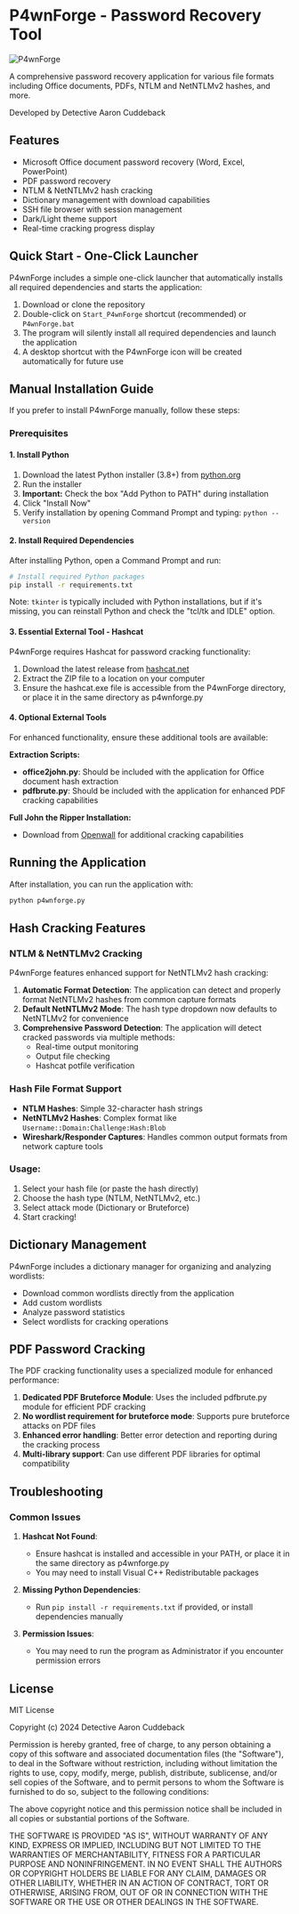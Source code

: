 # P4wnForge - Password Recovery Tool

![P4wnForge](P4wnForge.webp)

A comprehensive password recovery application for various file formats including Office documents, PDFs, NTLM and NetNTLMv2 hashes, and more.

Developed by Detective Aaron Cuddeback

## Features

- Microsoft Office document password recovery (Word, Excel, PowerPoint)
- PDF password recovery
- NTLM & NetNTLMv2 hash cracking
- Dictionary management with download capabilities
- SSH file browser with session management
- Dark/Light theme support
- Real-time cracking progress display

## Quick Start - One-Click Launcher

P4wnForge includes a simple one-click launcher that automatically installs all required dependencies and starts the application:

1. Download or clone the repository
2. Double-click on `Start_P4wnForge` shortcut (recommended) or `P4wnForge.bat`
3. The program will silently install all required dependencies and launch the application
4. A desktop shortcut with the P4wnForge icon will be created automatically for future use

## Manual Installation Guide

If you prefer to install P4wnForge manually, follow these steps:

### Prerequisites

#### 1. Install Python

1. Download the latest Python installer (3.8+) from [python.org](https://www.python.org/downloads/)
2. Run the installer
3. **Important:** Check the box "Add Python to PATH" during installation
4. Click "Install Now"
5. Verify installation by opening Command Prompt and typing: `python --version`

#### 2. Install Required Dependencies

After installing Python, open a Command Prompt and run:

```bash
# Install required Python packages
pip install -r requirements.txt
```

Note: `tkinter` is typically included with Python installations, but if it's missing, you can reinstall Python and check the "tcl/tk and IDLE" option.

#### 3. Essential External Tool - Hashcat

P4wnForge requires Hashcat for password cracking functionality:

1. Download the latest release from [hashcat.net](https://hashcat.net/hashcat/)
2. Extract the ZIP file to a location on your computer
3. Ensure the hashcat.exe file is accessible from the P4wnForge directory, or place it in the same directory as p4wnforge.py

#### 4. Optional External Tools

For enhanced functionality, ensure these additional tools are available:

**Extraction Scripts:**
- **office2john.py**: Should be included with the application for Office document hash extraction
- **pdfbrute.py**: Should be included with the application for enhanced PDF cracking capabilities

**Full John the Ripper Installation:**
- Download from [Openwall](https://www.openwall.com/john/) for additional cracking capabilities

## Running the Application

After installation, you can run the application with:

```bash
python p4wnforge.py
```

## Hash Cracking Features

### NTLM & NetNTLMv2 Cracking

P4wnForge features enhanced support for NetNTLMv2 hash cracking:

1. **Automatic Format Detection**: The application can detect and properly format NetNTLMv2 hashes from common capture formats
2. **Default NetNTLMv2 Mode**: The hash type dropdown now defaults to NetNTLMv2 for convenience
3. **Comprehensive Password Detection**: The application will detect cracked passwords via multiple methods:
   - Real-time output monitoring
   - Output file checking
   - Hashcat potfile verification

### Hash File Format Support

- **NTLM Hashes**: Simple 32-character hash strings
- **NetNTLMv2 Hashes**: Complex format like `Username::Domain:Challenge:Hash:Blob`
- **Wireshark/Responder Captures**: Handles common output formats from network capture tools

### Usage:

1. Select your hash file (or paste the hash directly)
2. Choose the hash type (NTLM, NetNTLMv2, etc.)
3. Select attack mode (Dictionary or Bruteforce)
4. Start cracking!

## Dictionary Management

P4wnForge includes a dictionary manager for organizing and analyzing wordlists:

- Download common wordlists directly from the application
- Add custom wordlists
- Analyze password statistics
- Select wordlists for cracking operations

## PDF Password Cracking 

The PDF cracking functionality uses a specialized module for enhanced performance:

1. **Dedicated PDF Bruteforce Module**: Uses the included pdfbrute.py module for efficient PDF cracking
2. **No wordlist requirement for bruteforce mode**: Supports pure bruteforce attacks on PDF files
3. **Enhanced error handling**: Better error detection and reporting during the cracking process
4. **Multi-library support**: Can use different PDF libraries for optimal compatibility

## Troubleshooting

### Common Issues

1. **Hashcat Not Found**:
   - Ensure hashcat is installed and accessible in your PATH, or place it in the same directory as p4wnforge.py
   - You may need to install Visual C++ Redistributable packages

2. **Missing Python Dependencies**:
   - Run `pip install -r requirements.txt` if provided, or install dependencies manually

3. **Permission Issues**:
   - You may need to run the program as Administrator if you encounter permission errors

## License

MIT License

Copyright (c) 2024 Detective Aaron Cuddeback

Permission is hereby granted, free of charge, to any person obtaining a copy
of this software and associated documentation files (the "Software"), to deal
in the Software without restriction, including without limitation the rights
to use, copy, modify, merge, publish, distribute, sublicense, and/or sell
copies of the Software, and to permit persons to whom the Software is
furnished to do so, subject to the following conditions:

The above copyright notice and this permission notice shall be included in all
copies or substantial portions of the Software.

THE SOFTWARE IS PROVIDED "AS IS", WITHOUT WARRANTY OF ANY KIND, EXPRESS OR
IMPLIED, INCLUDING BUT NOT LIMITED TO THE WARRANTIES OF MERCHANTABILITY,
FITNESS FOR A PARTICULAR PURPOSE AND NONINFRINGEMENT. IN NO EVENT SHALL THE
AUTHORS OR COPYRIGHT HOLDERS BE LIABLE FOR ANY CLAIM, DAMAGES OR OTHER
LIABILITY, WHETHER IN AN ACTION OF CONTRACT, TORT OR OTHERWISE, ARISING FROM,
OUT OF OR IN CONNECTION WITH THE SOFTWARE OR THE USE OR OTHER DEALINGS IN THE
SOFTWARE. 